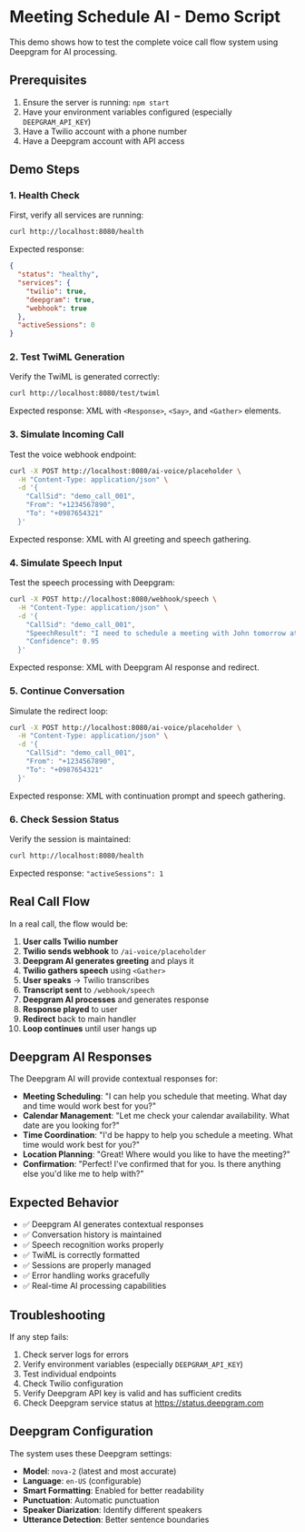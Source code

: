# Meeting Schedule AI - Demo Script

This demo shows how to test the complete voice call flow system using Deepgram for AI processing.

## Prerequisites

1. Ensure the server is running: `npm start`
2. Have your environment variables configured (especially `DEEPGRAM_API_KEY`)
3. Have a Twilio account with a phone number
4. Have a Deepgram account with API access

## Demo Steps

### 1. Health Check

First, verify all services are running:

```bash
curl http://localhost:8080/health
```

Expected response:

```json
{
  "status": "healthy",
  "services": {
    "twilio": true,
    "deepgram": true,
    "webhook": true
  },
  "activeSessions": 0
}
```

### 2. Test TwiML Generation

Verify the TwiML is generated correctly:

```bash
curl http://localhost:8080/test/twiml
```

Expected response: XML with `<Response>`, `<Say>`, and `<Gather>` elements.

### 3. Simulate Incoming Call

Test the voice webhook endpoint:

```bash
curl -X POST http://localhost:8080/ai-voice/placeholder \
  -H "Content-Type: application/json" \
  -d '{
    "CallSid": "demo_call_001",
    "From": "+1234567890",
    "To": "+0987654321"
  }'
```

Expected response: XML with AI greeting and speech gathering.

### 4. Simulate Speech Input

Test the speech processing with Deepgram:

```bash
curl -X POST http://localhost:8080/webhook/speech \
  -H "Content-Type: application/json" \
  -d '{
    "CallSid": "demo_call_001",
    "SpeechResult": "I need to schedule a meeting with John tomorrow at 2 PM",
    "Confidence": 0.95
  }'
```

Expected response: XML with Deepgram AI response and redirect.

### 5. Continue Conversation

Simulate the redirect loop:

```bash
curl -X POST http://localhost:8080/ai-voice/placeholder \
  -H "Content-Type: application/json" \
  -d '{
    "CallSid": "demo_call_001",
    "From": "+1234567890",
    "To": "+0987654321"
  }'
```

Expected response: XML with continuation prompt and speech gathering.

### 6. Check Session Status

Verify the session is maintained:

```bash
curl http://localhost:8080/health
```

Expected response: `"activeSessions": 1`

## Real Call Flow

In a real call, the flow would be:

1. **User calls Twilio number**
2. **Twilio sends webhook** to `/ai-voice/placeholder`
3. **Deepgram AI generates greeting** and plays it
4. **Twilio gathers speech** using `<Gather>`
5. **User speaks** → Twilio transcribes
6. **Transcript sent** to `/webhook/speech`
7. **Deepgram AI processes** and generates response
8. **Response played** to user
9. **Redirect** back to main handler
10. **Loop continues** until user hangs up

## Deepgram AI Responses

The Deepgram AI will provide contextual responses for:

- **Meeting Scheduling**: "I can help you schedule that meeting. What day and time would work best for you?"
- **Calendar Management**: "Let me check your calendar availability. What date are you looking for?"
- **Time Coordination**: "I'd be happy to help you schedule a meeting. What time would work best for you?"
- **Location Planning**: "Great! Where would you like to have the meeting?"
- **Confirmation**: "Perfect! I've confirmed that for you. Is there anything else you'd like me to help with?"

## Expected Behavior

- ✅ Deepgram AI generates contextual responses
- ✅ Conversation history is maintained
- ✅ Speech recognition works properly
- ✅ TwiML is correctly formatted
- ✅ Sessions are properly managed
- ✅ Error handling works gracefully
- ✅ Real-time AI processing capabilities

## Troubleshooting

If any step fails:

1. Check server logs for errors
2. Verify environment variables (especially `DEEPGRAM_API_KEY`)
3. Test individual endpoints
4. Check Twilio configuration
5. Verify Deepgram API key is valid and has sufficient credits
6. Check Deepgram service status at https://status.deepgram.com

## Deepgram Configuration

The system uses these Deepgram settings:

- **Model**: `nova-2` (latest and most accurate)
- **Language**: `en-US` (configurable)
- **Smart Formatting**: Enabled for better readability
- **Punctuation**: Automatic punctuation
- **Speaker Diarization**: Identify different speakers
- **Utterance Detection**: Better sentence boundaries
